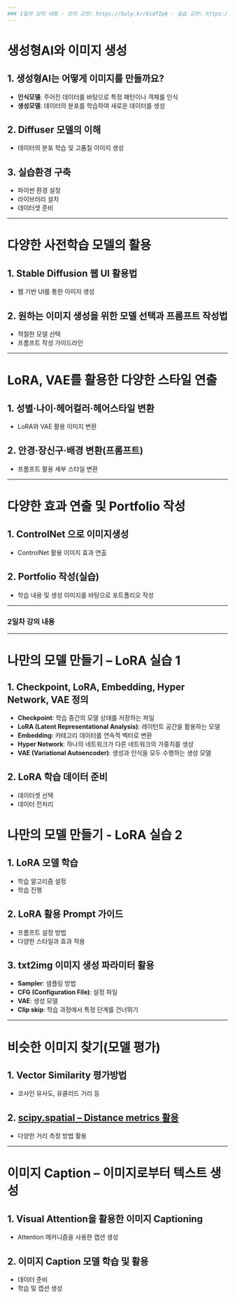 ```yaml
---
### 1일차 강의 내용 - 강의 교안: https://buly.kr/6idfIp6 - 실습 교안: https://buly.kr/H6eNAyW
---
```


# 생성형AI와 이미지 생성

## 1. 생성형AI는 어떻게 이미지를 만들까요?
- **인식모델**: 주어진 데이터를 바탕으로 특정 패턴이나 객체를 인식
- **생성모델**: 데이터의 분포를 학습하여 새로운 데이터를 생성

## 2. Diffuser 모델의 이해
- 데이터의 분포 학습 및 고품질 이미지 생성

## 3. 실습환경 구축
- 파이썬 환경 설정
- 라이브러리 설치
- 데이터셋 준비

---

# 다양한 사전학습 모델의 활용

## 1. Stable Diffusion 웹 UI 활용법
- 웹 기반 UI를 통한 이미지 생성

## 2. 원하는 이미지 생성을 위한 모델 선택과 프롬프트 작성법
- 적절한 모델 선택
- 프롬프트 작성 가이드라인

---

# LoRA, VAE를 활용한 다양한 스타일 연출

## 1. 성별·나이·헤어컬러·헤어스타일 변환
- LoRA와 VAE 활용 이미지 변환

## 2. 안경·장신구·배경 변환(프롬프트)
- 프롬프트 활용 세부 스타일 변환

---

# 다양한 효과 연출 및 Portfolio 작성

## 1. ControlNet 으로 이미지생성
- ControlNet 활용 이미지 효과 연출

## 2. Portfolio 작성(실습)
- 학습 내용 및 생성 이미지를 바탕으로 포트폴리오 작성


---
### 2일차 강의 내용
---


# 나만의 모델 만들기 – LoRA 실습 1

## 1. Checkpoint, LoRA, Embedding, Hyper Network, VAE 정의
- **Checkpoint**: 학습 중간의 모델 상태를 저장하는 파일
- **LoRA (Latent Representational Analysis)**: 레이턴트 공간을 활용하는 모델
- **Embedding**: 카테고리 데이터를 연속적 벡터로 변환
- **Hyper Network**: 하나의 네트워크가 다른 네트워크의 가중치를 생성
- **VAE (Variational Autoencoder)**: 생성과 인식을 모두 수행하는 생성 모델

## 2. LoRA 학습 데이터 준비
- 데이터셋 선택
- 데이터 전처리



# 나만의 모델 만들기 - LoRA 실습 2

## 1. LoRA 모델 학습
- 학습 알고리즘 설정
- 학습 진행

## 2. LoRA 활용 Prompt 가이드
- 프롬프트 설정 방법
- 다양한 스타일과 효과 적용

## 3. txt2img 이미지 생성 파라미터 활용
- **Sampler**: 샘플링 방법
- **CFG (Configuration File)**: 설정 파일
- **VAE**: 생성 모델
- **Clip skip**: 학습 과정에서 특정 단계를 건너뛰기

---

# 비슷한 이미지 찾기(모델 평가)

## 1. Vector Similarity 평가방법
- 코사인 유사도, 유클리드 거리 등

## 2. [scipy.spatial – Distance metrics 활용](https://docs.scipy.org/doc/scipy/reference/spatial.html)
- 다양한 거리 측정 방법 활용

---

# 이미지 Caption – 이미지로부터 텍스트 생성

## 1. Visual Attention을 활용한 이미지 Captioning
- Attention 메커니즘을 사용한 캡션 생성

## 2. 이미지 Caption 모델 학습 및 활용
- 데이터 준비
- 학습 및 캡션 생성

